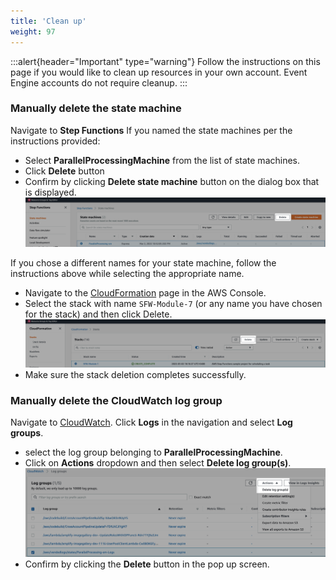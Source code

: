 ```yaml
---
title: 'Clean up'
weight: 97
---
```


:::alert{header="Important" type="warning"}
Follow the instructions on this page if you would like to clean up resources in your own account. Event Engine accounts do not require cleanup.
:::

### Manually delete the state machine

Navigate to **Step Functions**
If you named the state machines per the instructions provided:

- Select **ParallelProcessingMachine** from the list of state machines.
- Click **Delete** button
- Confirm by clicking **Delete state machine** button on the dialog box that is displayed.
  ![Statemachine delete](/static/img/module-7/manual-delete-sm.png)

If you chose a different names for your state machine, follow the instructions above while selecting the appropriate name.

- Navigate to the [CloudFormation](https://console.aws.amazon.com/cloudformation/home) page in the AWS Console.
- Select the stack with name `SFW-Module-7` (or any name you have chosen for the stack) and then click Delete.
  ![CloudFormation delete](/static/img/setup/setup-cloudformation-delete.png)
- Make sure the stack deletion completes successfully.

### Manually delete the CloudWatch log group

Navigate to [CloudWatch](https://console.aws.amazon.com/cloudwatch/home). Click **Logs** in the navigation and select **Log groups**.

- select the log group belonging to **ParallelProcessingMachine**.
- Click on **Actions** dropdown and then select **Delete log group(s)**.
  ![Cloudwatch loggroup delete](/static/img/module-7/cloudwatch-cleanup.png)
- Confirm by clicking the **Delete** button in the pop up screen.
